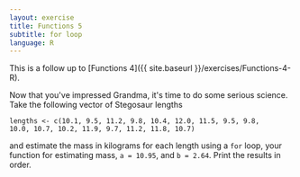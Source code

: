```yaml
---
layout: exercise
title: Functions 5
subtitle: for loop
language: R
---
```


This is a follow up to [Functions 4]({{ site.baseurl }}/exercises/Functions-4-R).

Now that you've impressed Grandma, it's time to do some serious science.
Take the following vector of Stegosaur lengths

```
lengths <- c(10.1, 9.5, 11.2, 9.8, 10.4, 12.0, 11.5, 9.5, 9.8,
10.0, 10.7, 10.2, 11.9, 9.7, 11.2, 11.8, 10.7)
```

and estimate the mass in kilograms for each length using a `for` loop,
your function for estimating mass, `a = 10.95`, and `b = 2.64`. Print the
results in order.
